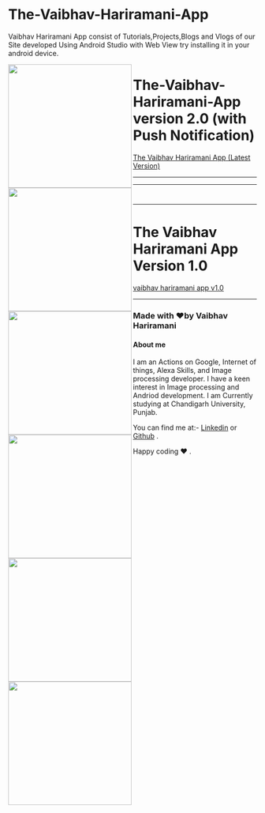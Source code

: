 # The-Vaibhav-Hariramani-App
Vaibhav Hariramani App consist of Tutorials,Projects,Blogs and Vlogs of our Site developed Using Android Studio with Web View try installing it in your android device.


<img width="250" align='left' src="https://github.com/vaibhavhariaramani/The-Vaibhav-Hariramani-App/blob/master/version2.0/splash.png"> <img width="250" align='left' src="https://github.com/vaibhavhariaramani/The-Vaibhav-Hariramani-App/blob/master/version2.0/splash.png"> <img width="250" align='left' src="https://github.com/vaibhavhariaramani/The-Vaibhav-Hariramani-App/blob/master/version2.0/splash.png">



# The-Vaibhav-Hariramani-App version 2.0 (with Push Notification)

[The Vaibhav Hariramani App (Latest Version) ](https://github.com/vaibhavhariaramani/The-Vaibhav-Hariramani-App/raw/master/vaibhav%20hariramani%20app.apk)

------------------------------------------------------------------------------------------------------------------------------------------------------

<img width="250" align='left' src="https://github.com/vaibhavhariaramani/The-Vaibhav-Hariramani-App/blob/master/version2.0/splash.png"> <img width="250" align='left' src="https://github.com/vaibhavhariaramani/The-Vaibhav-Hariramani-App/blob/master/version2.0/splash.png"> <img width="250" align='left' src="https://github.com/vaibhavhariaramani/The-Vaibhav-Hariramani-App/blob/master/version2.0/splash.png">

------------------------------------------------------------------------------------------------------------------------------------------------------
#
#
#
#
#
------------------------------------------------------------------------------------------------------------------------------------------------------


# The Vaibhav Hariramani App Version 1.0

[vaibhav hariramani app v1.0](https://github.com/vaibhavhariaramani/The-Vaibhav-Hariramani-App/raw/master/vaibhav%20hariramani%20app%20v1.0.apk)

------------------------------------------------------------------------------------------------------------------------------------------------------

### Made with ❤️by Vaibhav Hariramani
#### About me

I am an Actions on Google, Internet of things, Alexa Skills, and Image processing developer.
I have a keen interest in Image processing and Andriod development.
I am Currently studying at  Chandigarh University, Punjab.

You can find me at:-
[Linkedin](https://www.linkedin.com/in/vaibhav-hariramani-087488186/) or [Github](https://github.com/vaibhavhariaramani) .

Happy coding ❤️ .

